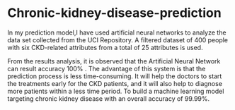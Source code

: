# Chronic-kidney-disease-prediction
In my prediction model,I have used artificial neural networks to analyze the data set collected from the UCI Repository. A filtered dataset of 400 people with six CKD-related attributes from a total of 25 attributes is used.

From the results analysis, it is observed that the Artificial Neural Network can result accuracy 100% . The advantage of this system is that the prediction process is less time-consuming. It will help the doctors to start the treatments early for the CKD patients, and it will also help to diagnose more patients within a less time period. To build a machine learning model targeting chronic kidney disease with an overall accuracy of 99.99%.
